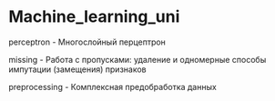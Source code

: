 # Machine_learning_uni

perceptron - Многослойный перцептрон

missing - Работа с пропусками: удаление и одномерные способы импутации (замещения) признаков


 preprocessing - Комплексная предобработка данных

